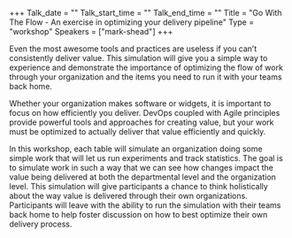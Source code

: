 +++
Talk_date = ""
Talk_start_time = ""
Talk_end_time = ""
Title = "Go With The Flow - An exercise in optimizing your delivery pipeline"
Type = "workshop"
Speakers = ["mark-shead"]
+++

Even the most awesome tools and practices are useless if you can’t consistently deliver value. This simulation will give you a simple way to experience and demonstrate the importance of optimizing the flow of work through your organization and the items you need to run it with your teams back home.

Whether your organization makes software or widgets, it is important to focus on how efficiently you deliver. DevOps coupled with Agile principles provide powerful tools and approaches for creating value, but your work must be optimized to actually deliver that value efficiently and quickly.

In this workshop, each table will simulate an organization doing some simple work that will let us run experiments and track statistics. The goal is to simulate work in such a way that we can see how changes impact the value being delivered at both the departmental level and the organization level. This simulation will give participants a chance to think holistically about the way value is delivered through their own organizations. Participants will leave with the ability to run the simulation with their teams back home to help foster discussion on how to best optimize their own delivery process.